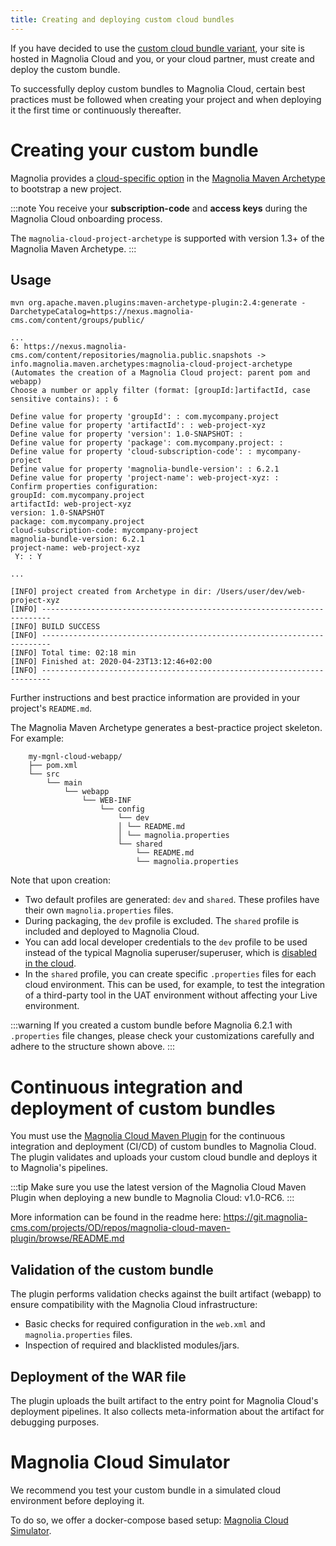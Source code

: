 ```yaml
---
title: Creating and deploying custom cloud bundles
---
```


If you have decided to use the [custom cloud bundle
variant](/Magnolia+Cloud/Supported+modules+in+the+cloud), your site is
hosted in Magnolia Cloud and you, or your cloud partner, must create and
deploy the custom bundle.

To successfully deploy custom bundles to Magnolia Cloud, certain best
practices must be followed when creating your project and when deploying
it the first time or continuously thereafter.

Creating your custom bundle
===========================

Magnolia provides a [cloud-specific
option](https://git.magnolia-cms.com/projects/BUILD/repos/maven-archetypes/browse/magnolia-cloud-project-archetype/src/main/resources/archetype-resources/README.md)
in the [Magnolia Maven
Archetype](/Developing/How+to+use+Magnolia+Maven+archetypes) to
bootstrap a new project.

:::note
You receive your **subscription-code** and **access keys** during the
Magnolia Cloud onboarding process.

The `magnolia-cloud-project-archetype` is supported with version 1.3+ of
the Magnolia Maven Archetype.
:::

Usage
-----

```{.bash}
mvn org.apache.maven.plugins:maven-archetype-plugin:2.4:generate -DarchetypeCatalog=https://nexus.magnolia-cms.com/content/groups/public/

...
6: https://nexus.magnolia-cms.com/content/repositories/magnolia.public.snapshots -> info.magnolia.maven.archetypes:magnolia-cloud-project-archetype (Automates the creation of a Magnolia Cloud project: parent pom and webapp)
Choose a number or apply filter (format: [groupId:]artifactId, case sensitive contains): : 6

Define value for property 'groupId': : com.mycompany.project
Define value for property 'artifactId': : web-project-xyz
Define value for property 'version': 1.0-SNAPSHOT: :
Define value for property 'package': com.mycompany.project: :
Define value for property 'cloud-subscription-code': : mycompany-project
Define value for property 'magnolia-bundle-version': : 6.2.1
Define value for property 'project-name': web-project-xyz: :
Confirm properties configuration:
groupId: com.mycompany.project
artifactId: web-project-xyz
version: 1.0-SNAPSHOT
package: com.mycompany.project
cloud-subscription-code: mycompany-project
magnolia-bundle-version: 6.2.1
project-name: web-project-xyz
 Y: : Y

...

[INFO] project created from Archetype in dir: /Users/user/dev/web-project-xyz
[INFO] ------------------------------------------------------------------------
[INFO] BUILD SUCCESS
[INFO] ------------------------------------------------------------------------
[INFO] Total time: 02:18 min
[INFO] Finished at: 2020-04-23T13:12:46+02:00
[INFO] ------------------------------------------------------------------------
```


Further instructions and best practice information are provided in your
project's `README.md`.

The Magnolia Maven Archetype generates a best-practice project skeleton.
For example:

```
    my-mgnl-cloud-webapp/
    ├── pom.xml
    └── src
        └── main
            └── webapp
                └── WEB-INF
                    └── config
                        └── dev
                        │ └── README.md
                        │ └── magnolia.properties
                        └── shared
                            └── README.md
                            └── magnolia.properties
```

Note that upon creation:

-   Two default profiles are generated: `dev` and `shared`. These
    profiles have their own `magnolia.properties` files.
-   During packaging, the `dev` profile is excluded. The `shared`
    profile is included and deployed to Magnolia Cloud.
-   You can add local developer credentials to the `dev` profile to be
    used instead of the typical Magnolia superuser/superuser, which is
    [disabled in the
    cloud](/Magnolia+Cloud/Onboarding+to+Magnolia+Cloud/Cloud+user+management).
-   In the `shared` profile, you can create specific `.properties` files
    for each cloud environment. This can be used, for example, to test
    the integration of a third-party tool in the UAT environment without
    affecting your Live environment.

:::warning
If you created a custom bundle before Magnolia 6.2.1 with `.properties`
file changes, please check your customizations carefully and adhere to
the structure shown above.
:::

Continuous integration and deployment of custom bundles
=======================================================

You must use the [Magnolia Cloud Maven
Plugin](https://git.magnolia-cms.com/projects/OD/repos/magnolia-cloud-maven-plugin/browse/README.md)
for the continuous integration and deployment (CI/CD) of custom bundles
to Magnolia Cloud. The plugin validates and uploads your custom cloud
bundle and deploys it to Magnolia's pipelines.

:::tip
Make sure you use the latest version of the Magnolia Cloud Maven Plugin
when deploying a new bundle to Magnolia Cloud: v1.0-RC6.
:::

More information can be found in the readme here:
<https://git.magnolia-cms.com/projects/OD/repos/magnolia-cloud-maven-plugin/browse/README.md>

Validation of the custom bundle
-------------------------------

The plugin performs validation checks against the built artifact
(webapp) to ensure compatibility with the Magnolia Cloud infrastructure:

-   Basic checks for required configuration in the `web.xml` and
    `magnolia.properties` files.
-   Inspection of required and blacklisted modules/jars.

Deployment of the WAR file
--------------------------

The plugin uploads the built artifact to the entry point for Magnolia
Cloud's deployment pipelines. It also collects meta-information about
the artifact for debugging purposes.

Magnolia Cloud Simulator
========================

We recommend you test your custom bundle in a simulated cloud
environment before deploying it.

To do so, we offer a docker-compose based setup: [Magnolia Cloud
Simulator](https://git.magnolia-cms.com/projects/OD/repos/magnolia-cloud-simulator/browse/README.md).


<!-- Original Confluence content:

<p>If you have decided to use the <ac:link><ri:page ri:content-title="Supported modules in the cloud" /><ac:plain-text-link-body><![CDATA[custom cloud bundle variant]]></ac:plain-text-link-body></ac:link>, your site is hosted in Magnolia Cloud and you, or your cloud partner, must create and deploy the custom bundle.</p><p>To successfully deploy custom bundles to Magnolia Cloud, certain best practices must be followed when creating your project and when deploying it the first time or continuously thereafter.&nbsp;</p><h2>Creating your custom bundle</h2><p>Magnolia provides a <a href="https://git.magnolia-cms.com/projects/BUILD/repos/maven-archetypes/browse/magnolia-cloud-project-archetype/src/main/resources/archetype-resources/README.md">cloud-specific option</a> in the <ac:link><ri:page ri:content-title="How to use Magnolia Maven archetypes" /><ac:plain-text-link-body><![CDATA[Magnolia Maven Archetype]]></ac:plain-text-link-body></ac:link>&nbsp;to&nbsp;bootstrap a new project.</p><ac:structured-macro ac:name="note" ac:schema-version="1" ac:macro-id="047abf0b-1707-42b3-884b-be35b3c22790"><ac:rich-text-body><p>You receive&nbsp;your <strong>subscription-code</strong> and <strong>access keys</strong>&nbsp;during the Magnolia Cloud onboarding process.</p><p>The <code>magnolia-cloud-project-archetype</code> is supported with version&nbsp;1.3+ of the Magnolia Maven Archetype.</p></ac:rich-text-body></ac:structured-macro><h3>Usage</h3><ac:structured-macro ac:name="code" ac:schema-version="1" ac:macro-id="369b1f41-614f-4989-9bb7-2287669ee215"><ac:parameter ac:name="language">bash</ac:parameter><ac:plain-text-body><![CDATA[mvn org.apache.maven.plugins:maven-archetype-plugin:2.4:generate -DarchetypeCatalog=https://nexus.magnolia-cms.com/content/groups/public/ 

...
6: https://nexus.magnolia-cms.com/content/repositories/magnolia.public.snapshots -> info.magnolia.maven.archetypes:magnolia-cloud-project-archetype (Automates the creation of a Magnolia Cloud project: parent pom and webapp)
Choose a number or apply filter (format: [groupId:]artifactId, case sensitive contains): : 6

Define value for property 'groupId': : com.mycompany.project
Define value for property 'artifactId': : web-project-xyz
Define value for property 'version':  1.0-SNAPSHOT: :
Define value for property 'package':  com.mycompany.project: :
Define value for property 'cloud-subscription-code': : mycompany-project
Define value for property 'magnolia-bundle-version': : 6.2.1
Define value for property 'project-name':  web-project-xyz: :
Confirm properties configuration:
groupId: com.mycompany.project
artifactId: web-project-xyz
version: 1.0-SNAPSHOT
package: com.mycompany.project
cloud-subscription-code: mycompany-project
magnolia-bundle-version: 6.2.1
project-name: web-project-xyz
 Y: : Y

...

[INFO] project created from Archetype in dir: /Users/user/dev/web-project-xyz
[INFO] ------------------------------------------------------------------------
[INFO] BUILD SUCCESS
[INFO] ------------------------------------------------------------------------
[INFO] Total time:  02:18 min
[INFO] Finished at: 2020-04-23T13:12:46+02:00
[INFO] ------------------------------------------------------------------------]]></ac:plain-text-body></ac:structured-macro><p>Further instructions and best practice information are provided in your project's <code>README.md</code>.</p><p>The Magnolia Maven Archetype generates a best-practice project skeleton. For example:</p><ac:structured-macro ac:name="code" ac:schema-version="1" ac:macro-id="11873917-261d-4534-af7e-68e0419bfe36"><ac:plain-text-body><![CDATA[my-mgnl-cloud-webapp/
├── pom.xml
└── src
    └── main
        └── webapp
            └── WEB-INF
                └── config
                    └── dev
                    │   └── README.md
                    │   └── magnolia.properties
                    └── shared
                        └── README.md
                        └── magnolia.properties]]></ac:plain-text-body></ac:structured-macro><p>Note that upon creation:</p><ul><li>Two default profiles are generated: <code>dev</code> and <code>shared</code>. These profiles have their own <code>magnolia.properties</code> files.&nbsp;</li><li>During packaging, the&nbsp;<code>dev</code>&nbsp;profile is excluded. The&nbsp;<code>shared</code>&nbsp;profile is included and deployed to Magnolia Cloud.</li><li>You can add local developer credentials to the <code>dev</code> profile to be used instead of the typical Magnolia superuser/superuser, which is <ac:link><ri:page ri:content-title="Cloud user management" /><ac:plain-text-link-body><![CDATA[disabled in the cloud]]></ac:plain-text-link-body></ac:link>.</li><li>In the <code>shared</code> profile, you can create specific <code>.properties</code> files for each cloud environment. This can be used, for example, to test the integration of a third-party tool in the UAT environment without affecting your Live environment.&nbsp;</li></ul><ac:structured-macro ac:name="warning" ac:schema-version="1" ac:macro-id="f88f4ec1-476d-4927-8193-153df161da93"><ac:rich-text-body><p>If you created a custom bundle before Magnolia 6.2.1 with <code>.properties</code> file changes, please check your customizations carefully and adhere to the structure shown above.</p></ac:rich-text-body></ac:structured-macro><h2>Continuous integration and deployment of custom bundles</h2><p>You must use&nbsp;the&nbsp;<a href="https://git.magnolia-cms.com/projects/OD/repos/magnolia-cloud-maven-plugin/browse/README.md">Magnolia Cloud Maven Plugin</a>&nbsp;for the continuous integration and deployment (CI/CD) of custom bundles to Magnolia Cloud.&nbsp;The plugin validates and uploads your custom cloud bundle and deploys it to Magnolia's pipelines.</p><ac:structured-macro ac:name="tip" ac:schema-version="1" ac:macro-id="a89c0bf3-4b90-4550-a7bc-3351906686a6"><ac:rich-text-body><p>Make sure you use the latest version of the Magnolia Cloud Maven Plugin when deploying a new bundle to Magnolia Cloud: v1.0-RC6.</p></ac:rich-text-body></ac:structured-macro><p>More information can be found in the readme here:&nbsp;<a href="https://git.magnolia-cms.com/projects/OD/repos/magnolia-cloud-maven-plugin/browse/README.md">https://git.magnolia-cms.com/projects/OD/repos/magnolia-cloud-maven-plugin/browse/README.md</a></p><h3>Validation of the custom bundle</h3><p>The plugin performs validation checks against the built artifact (webapp) to ensure compatibility with the Magnolia Cloud infrastructure:</p><ul><li>Basic checks for required configuration in&nbsp;the <code>web.xml</code> and <code>magnolia.properties</code> files.</li><li>Inspection of required and blacklisted modules/jars.</li></ul><h3>Deployment of the WAR file</h3><p>The plugin uploads the built artifact to the entry point for Magnolia Cloud's deployment pipelines. It also collects meta-information about the artifact for debugging purposes.</p><h2>Magnolia Cloud Simulator</h2><p>We recommend you test your custom bundle in a simulated cloud environment before deploying it.</p><p>To do so, we offer a docker-compose based setup: <a href="https://git.magnolia-cms.com/projects/OD/repos/magnolia-cloud-simulator/browse/README.md">Magnolia Cloud Simulator</a>.</p><p><br /></p>

-->

